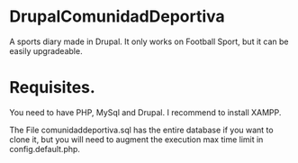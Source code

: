 # DrupalComunidadDeportiva

A sports diary made in Drupal. It only works on Football Sport, but it can be easily upgradeable.

# Requisites.

You need to have PHP, MySql and Drupal. I recommend to install XAMPP.

The File comunidaddeportiva.sql has the entire database if you want to clone it, but you will need to augment the execution max time limit
in config.default.php.
